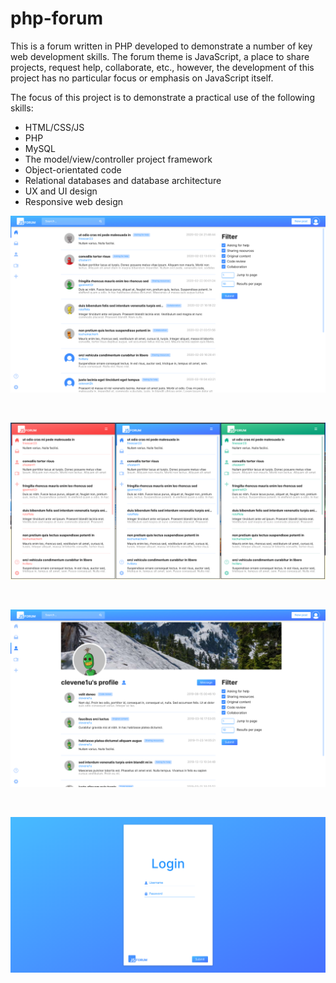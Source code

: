 # php-forum

This is a forum written in PHP developed to demonstrate a number of key web development skills. The forum theme is JavaScript, a place to share projects, request help, collaborate, etc., however, the development of this project has no particular focus or emphasis on JavaScript itself. 

The focus of this project is to demonstrate a practical use of the following skills:
- HTML/CSS/JS
- PHP
- MySQL
- The model/view/controller project framework
- Object-orientated code
- Relational databases and database architecture
- UX and UI design
- Responsive web design

<kbd>
    <img src="https://raw.githubusercontent.com/barjoco/php-forum/master/preview1.png">
</kbd>

&nbsp;

<kbd>
    <img src="https://raw.githubusercontent.com/barjoco/php-forum/master/themes.png">
</kbd>

&nbsp;

<kbd>
    <img src="https://raw.githubusercontent.com/barjoco/php-forum/master/preview2.png">
</kbd>

&nbsp;

<kbd>
    <img src="https://raw.githubusercontent.com/barjoco/php-forum/master/preview3.png">
</kbd>
